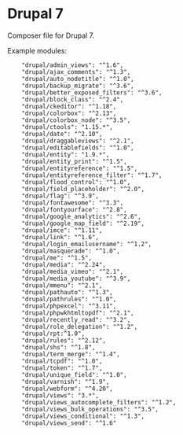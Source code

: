 # Drupal 7

Composer file for Drupal 7.


Example modules:

        "drupal/admin_views": "^1.6",
        "drupal/ajax_comments": "^1.3",
        "drupal/auto_nodetitle": "^1.0",
        "drupal/backup_migrate": "^3.6",
        "drupal/better_exposed_filters": "^3.6",
        "drupal/block_class": "^2.4",
        "drupal/ckeditor": "^1.18",
        "drupal/colorbox": "^2.13",
        "drupal/colorbox_node": "^3.5",
        "drupal/ctools": "1.15.*",
        "drupal/date": "^2.10",
        "drupal/draggableviews": "^2.1",
        "drupal/editablefields": "^1.0",
        "drupal/entity": "1.9.*",
        "drupal/entity_print": "^1.5",
        "drupal/entityreference": "^1.5",
        "drupal/entityreference_filter": "^1.7",
        "drupal/flood_control": "^1.0",
        "drupal/field_placeholder": "^2.0",
        "drupal/flag": "^3.9",
        "drupal/fontawesome": "^3.3",
        "drupal/fontyourface": "^2.8",
        "drupal/google_analytics": "^2.6",
        "drupal/google_map_field": "^2.19",
        "drupal/imce": "^1.11",
        "drupal/link": "^1.6",
        "drupal/login_emailusername": "^1.2",
        "drupal/masquerade": "^1.0",
        "drupal/me": "^1.5",
        "drupal/media": "^2.24",
        "drupal/media_vimeo": "^2.1",
        "drupal/media_youtube": "^3.9",
        "drupal/mmenu": "^2.1",
        "drupal/pathauto": "^1.3",
        "drupal/pathrules": "^1.0",
        "drupal/phpexcel": "^3.11",
        "drupal/phpwkhtmltopdf": "^2.1",
        "drupal/recently_read": "^3.2",
        "drupal/role_delegation": "^1.2",
        "drupal/rpt:^1.0",
        "drupal/rules": "^2.12",
        "drupal/shs": "^1.8",
        "drupal/term_merge": "^1.4",
        "drupal/tcpdf": "^1.0",
        "drupal/token": "^1.7",
        "drupal/unique_field": "^1.0",
        "drupal/varnish": "^1.9",
        "drupal/webform": "^4.20",
        "drupal/views": "3.*",
        "drupal/views_autocomplete_filters": "^1.2",
        "drupal/views_bulk_operations": "^3.5",
        "drupal/views_conditional": "^1.3",
        "drupal/views_send": "^1.6"
